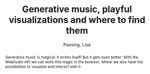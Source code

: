 --- 
title: "Generative music, playful visualizations and where to find them" 
abstract: "Generative music is magical: it writes itself! But it gets even better: With the WebAudio API we can work this magic in the browser, where we also have the possibilities to visualize and interact with it." 
address: "Berlin" 
author: "Passing, Lisa"
webAuthor: "Lisa Passing" 
booktitle: "Proceedings of the International Web Audio Conference" 
editor: "Monschke, Jan and Guttandin, Christoph and Schnell, Norbert and Jenkinson, Thomas and Schaedler, Jack" 
month: "Proceedings of the International Web Audio Conference"
pages: "" 
publisher: "TU Berlin" 
series: "WAC '18"
track: "Talk"  
year: "2018" 
id: "2018_vid5" 
tags: year2018
media: https://www.youtube.com/watch?v=vQOtLFDDDS8 
pdflink: none
ISSN: 2663-5844
---